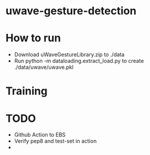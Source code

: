 # uwave-gesture-detection

# How to run
- Download uWaveGestureLibrary.zip to ./data
- Run python -m dataloading.extract_load.py to create ./data/uwave/uwave.pkl

# Training


# TODO
- Github Action to EBS
- Verify pep8 and test-set in action
- 